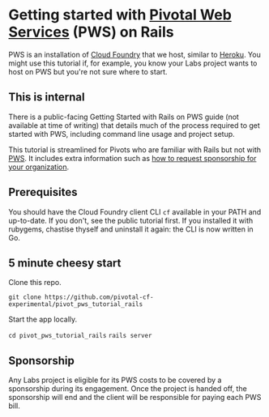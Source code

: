 # Getting started with [Pivotal Web Services][pws] (PWS) on Rails

PWS is an installation of [Cloud Foundry][cf] that we host, similar to [Heroku][heroku]. You might use this tutorial if, for example, you know your Labs project wants to host on PWS but you're not sure where to start.

## This is internal

There is a public-facing Getting Started with Rails on PWS guide (not available at time of writing) that details much of the process required to get started with PWS, including command line usage and project setup.

This tutorial is streamlined for Pivots who are familiar with Rails but not with [PWS][pws]. It includes extra information such as [how to request sponsorship for your organization][sponsorship].

## Prerequisites

You should have the Cloud Foundry client CLI `cf` available in your PATH and up-to-date. If you don't, see the public tutorial first. If you installed it with rubygems, chastise thyself and uninstall it again: the CLI is now written in Go.

## 5 minute cheesy start

Clone this repo.

`git clone https://github.com/pivotal-cf-experimental/pivot_pws_tutorial_rails`

Start the app locally.

`cd pivot_pws_tutorial_rails`
`rails server`

## Sponsorship

Any Labs project is eligible for its PWS costs to be covered by a sponsorship during its engagement. Once the project is handed off, the sponsorship will end and the client will be responsible for paying each PWS bill.

[pws]:https://run.pivotal.io/
[cf]:http://cloudfoundry.org/
[heroku]:https://www.heroku.com/
[sponsorship]:#sponsorship
